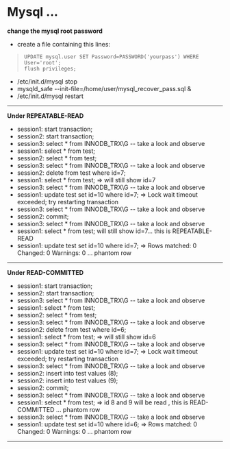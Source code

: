 # Mysql ...

 **change the mysql root password**
 
 * create a file containing this lines:

 >     UPDATE mysql.user SET Password=PASSWORD('yourpass') WHERE User='root';
 >     flush privileges;

 * /etc/init.d/mysql stop
 * mysqld_safe --init-file=/home/user/mysql_recover_pass.sql &
 * /etc/init.d/mysql restart

 ***

 **Under REPEATABLE-READ**

 * session1: start transaction;
 * session2: start transaction;
 * session3: select * from INNODB_TRX\G -- take a look and observe
 * session1: select * from test;
 * session2: select * from test;
 * session3: select * from INNODB_TRX\G -- take a look and observe 
 * session2: delete from test where id=7;
 * session1: select * from test; => will still show id=7
 * session3: select * from INNODB_TRX\G -- take a look and observe
 * session1: update test set id=10 where id=7; => Lock wait timeout exceeded; try restarting transaction
 * session3: select * from INNODB_TRX\G -- take a look and observe
 * session2: commit;
 * session3: select * from INNODB_TRX\G -- take a look and observe
 * session1: select * from test; will still show id=7... this is REPEATABLE-READ
 * session1: update test set id=10 where id=7; => Rows matched: 0  Changed: 0  Warnings: 0 ... phantom row

 ***

 **Under READ-COMMITTED** 

 * session1: start transaction;
 * session2: start transaction;
 * session3: select * from INNODB_TRX\G -- take a look and observe 
 * session1: select * from test;
 * session2: select * from test;
 * session3: select * from INNODB_TRX\G -- take a look and observe
 * session2: delete from test where id=6;
 * session1: select * from test; => will still show id=6
 * session3: select * from INNODB_TRX\G -- take a look and observe    
 * session1: update test set id=10 where id=7; => Lock wait timeout exceeded; try restarting transaction
 * session3: select * from INNODB_TRX\G -- take a look and observe
 * session2: insert into test values (8);
 * session2: insert into test values (9);
 * session2: commit;
 * session3: select * from INNODB_TRX\G -- take a look and observe
 * session1: select * from test; => id 8 and 9 will be read , this is READ-COMMITTED ... phantom row
 * session3: select * from INNODB_TRX\G -- take a look and observe
 * session1: update test set id=10 where id=6; => Rows matched: 0  Changed: 0  Warnings: 0 ... phantom row

 ***
